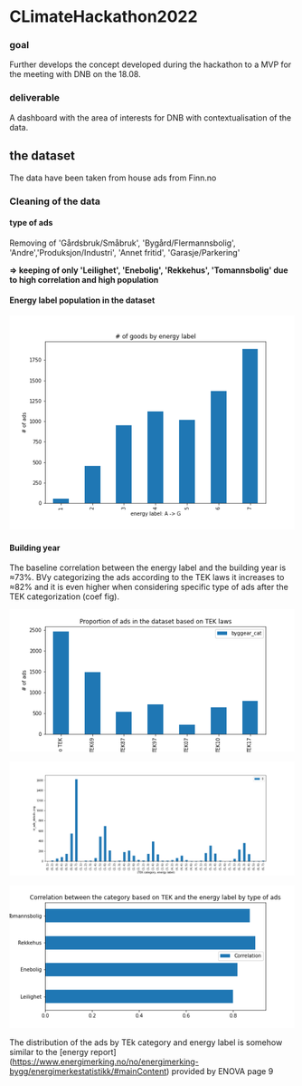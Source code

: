 # CLimateHackathon2022


### goal 

Further develops the concept developed during the hackathon to a MVP for the meeting with DNB on the 18.08.

### deliverable

A dashboard with the area of interests for DNB with contextualisation of the data. 


## the dataset 

The data have been taken from house ads from Finn.no 

### Cleaning of the data

#### type of ads 

Removing of 'Gårdsbruk/Småbruk', 'Bygård/Flermannsbolig', 'Andre','Produksjon/Industri', 'Annet fritid', 'Garasje/Parkering'

**=> keeping of only 'Leilighet', 'Enebolig', 'Rekkehus', 'Tomannsbolig' due to high correlation and high population**

#### Energy label population in the dataset

![Energy label population](/illustrations/nr_ads_by_energetic_labels.png) 


#### Building year 

The baseline correlation between the energy label and the building year is ≈73%. BVy categorizing the ads according to the TEK laws it increases to ≈82% and it is even higher when considering specific type of ads after the TEK categorization (coef fig).


![](/illustrations/nr_ads_by_TEK_cat.png)

![](/illustrations/nr_ads_by_TEK_and_labels.png)

![](/illustrations/correlation_by_type_building.png)

The distribution of the ads by TEk category and energy label is somehow similar to the [energy report] (https://www.energimerking.no/no/energimerking-bygg/energimerkestatistikk/#mainContent) provided by ENOVA page 9
